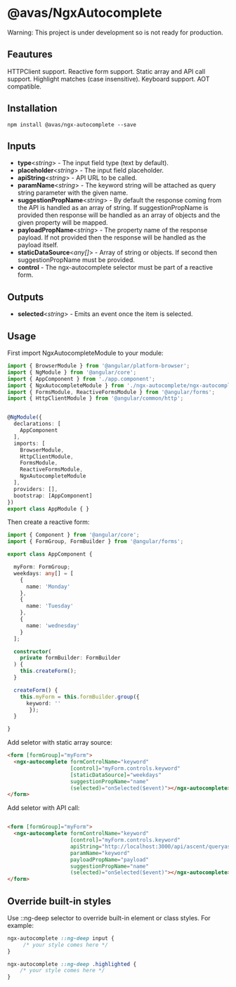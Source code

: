 # @avas/NgxAutocomplete

Warning: This project is under development so is not ready for production.

## Feautures

HTTPClient support.
Reactive form support.
Static array and API call support.
Highlight matches (case insensitive).
Keyboard support.
AOT compatible.

## Installation
```
npm install @avas/ngx-autocomplete --save
```

## Inputs

* **type**<_string_> - The input field type (text by default).
* **placeholder**<_string_> - The input field placeholder.
* **apiString**<_string_> - API URL to be called.
* **paramName**<_string_> - The keyword string will be attached as query string parameter with the given name.
* **suggestionPropName**<_string_> - By default the response coming from the API is handled as an array of string. If suggestionPropName is provided then response will be handled as an array of objects and the given property will be mapped.
* **payloadPropName**<_string_> - The property name of the response payload. If not provided then the response will be handled as the payload itself.
* **staticDataSource**<_any[]_> - Array of string or objects. If second then suggestionPropName must be provided.
* **control**<FormControl> - The ngx-autocomplete selector must be part of a reactive form.

## Outputs

* **selected**<_string_> - Emits an event once the item is selected.

## Usage

First import NgxAutocompleteModule to your module:

```typescript
import { BrowserModule } from '@angular/platform-browser';
import { NgModule } from '@angular/core';
import { AppComponent } from './app.component';
import { NgxAutocompleteModule } from './ngx-autocomplete/ngx-autocomplete.module';
import { FormsModule, ReactiveFormsModule } from '@angular/forms';
import { HttpClientModule } from '@angular/common/http';


@NgModule({
  declarations: [
    AppComponent
  ],
  imports: [
    BrowserModule,
    HttpClientModule,
    FormsModule,
    ReactiveFormsModule,
    NgxAutocompleteModule
  ],
  providers: [],
  bootstrap: [AppComponent]
})
export class AppModule { }
```

Then create a reactive form:

```typescript
import { Component } from '@angular/core';
import { FormGroup, FormBuilder } from '@angular/forms';

export class AppComponent {

  myForm: FormGroup;
  weekdays: any[] = [
    {
      name: 'Monday'
    },
    {
      name: 'Tuesday'
    },
    {
      name: 'wednesday'
    }
  ];

  constructor(
    private formBuilder: FormBuilder
  ) {
    this.createForm();
  }

  createForm() {
    this.myForm = this.formBuilder.group({
      keyword: ''
       });
  }

}
```

Add seletor with static array source:

```html
<form [formGroup]="myForm">
  <ngx-autocomplete formControlName="keyword"
                    [control]="myForm.controls.keyword"
                    [staticDataSource]="weekdays"
                    suggestionPropName="name"
                    (selected)="onSelected($event)"></ngx-autocomplete>
</form>
```

Add seletor with API call:

```html

<form [formGroup]="myForm">
  <ngx-autocomplete formControlName="keyword"
                    [control]="myForm.controls.keyword"
                    apiString="http://localhost:3000/api/ascent/queryascents"
                    paramName="keyword"
                    payloadPropName="payload"
                    suggestionPropName="name"
                    (selected)="onSelected($event)"></ngx-autocomplete>
</form>
```

## Override built-in styles

Use ::ng-deep selector to override built-in element or class styles. For example:

```css
ngx-autocomplete ::ng-deep input {
     /* your style comes here */
}
```
```css
ngx-autocomplete ::ng-deep .highlighted {
    /* your style comes here */
}
```

